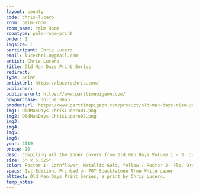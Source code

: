 ```yaml
---
layout: county 
code: chris-lucero
room: palm-room
room_name: Palm Room
roomtype: palm-room-print
order: 1
imgsize: l
participant: Chris Lucero
email: lucechri.0@gmail.com
artist: Chris Lucero
title: Old Man Days Print Series
redirect: 
type: print
artisturl: https://lucerochris.com/
publisher: 
publisherurl: https://www.parttimepigeon.com/
howpurchase: Online Shop
producturl: https://www.parttimepigeon.com/product/old-man-days-riso-poster
img1: OldManDays-ChrisLucero01.png
img2: OldManDays-ChrisLucero02.png
img3: 
img4: 
img5: 
img6: 
year: 2019
price: 20
desc: Compiling all the inner covers from Old Man Days Volume 1 - 3. Contains three 10" x 13.25" Risograph Posters Folded & a packaging slip
size: 5" x 6.625"
color: Poster 1- Cornflower, Metallic Gold, Yellow / Poster 2- Flo. Orange, Fed. Blue, Metallic Gold / Poster 3- Violet, Mint, Metallic Gold / Slip- Metallic Gold, Bright Red
specs: 1st Edition. Printed on 70T Speckletone True White paper
alttext: Old Man Days Print Series, a print by Chris Lucero.
temp_notes: 
---
```

